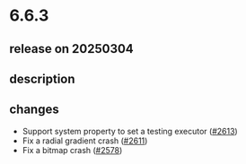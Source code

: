 # 6.6.3

## release on 20250304

## description

## changes

* Support system property to set a testing executor (<a href="https://github.com/airbnb/lottie-android/pull/2613" data-hovercard-type="pull_request" data-hovercard-url="/airbnb/lottie-android/pull/2613/hovercard">#2613</a>)
* Fix a radial gradient crash (<a href="https://github.com/airbnb/lottie-android/pull/2611" data-hovercard-type="pull_request" data-hovercard-url="/airbnb/lottie-android/pull/2611/hovercard">#2611</a>)
* Fix a bitmap crash (<a href="https://github.com/airbnb/lottie-android/pull/2578" data-hovercard-type="pull_request" data-hovercard-url="/airbnb/lottie-android/pull/2578/hovercard">#2578</a>)

